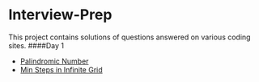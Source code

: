 # Interview-Prep
This project contains solutions of questions answered on various coding sites.
####Day 1
* [Palindromic Number](https://leetcode.com/problems/palindrome-number/#/description)
* [Min Steps in Infinite Grid](https://www.interviewbit.com/problems/min-steps-in-infinite-grid/)

